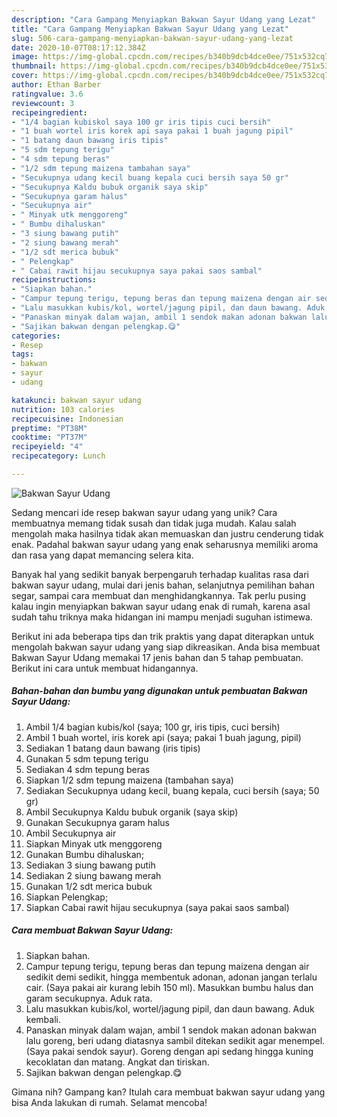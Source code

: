```yaml
---
description: "Cara Gampang Menyiapkan Bakwan Sayur Udang yang Lezat"
title: "Cara Gampang Menyiapkan Bakwan Sayur Udang yang Lezat"
slug: 506-cara-gampang-menyiapkan-bakwan-sayur-udang-yang-lezat
date: 2020-10-07T08:17:12.384Z
image: https://img-global.cpcdn.com/recipes/b340b9dcb4dce0ee/751x532cq70/bakwan-sayur-udang-foto-resep-utama.jpg
thumbnail: https://img-global.cpcdn.com/recipes/b340b9dcb4dce0ee/751x532cq70/bakwan-sayur-udang-foto-resep-utama.jpg
cover: https://img-global.cpcdn.com/recipes/b340b9dcb4dce0ee/751x532cq70/bakwan-sayur-udang-foto-resep-utama.jpg
author: Ethan Barber
ratingvalue: 3.6
reviewcount: 3
recipeingredient:
- "1/4 bagian kubiskol saya 100 gr iris tipis cuci bersih"
- "1 buah wortel iris korek api saya pakai 1 buah jagung pipil"
- "1 batang daun bawang iris tipis"
- "5 sdm tepung terigu"
- "4 sdm tepung beras"
- "1/2 sdm tepung maizena tambahan saya"
- "Secukupnya udang kecil buang kepala cuci bersih saya 50 gr"
- "Secukupnya Kaldu bubuk organik saya skip"
- "Secukupnya garam halus"
- "Secukupnya air"
- " Minyak utk menggoreng"
- " Bumbu dihaluskan"
- "3 siung bawang putih"
- "2 siung bawang merah"
- "1/2 sdt merica bubuk"
- " Pelengkap"
- " Cabai rawit hijau secukupnya saya pakai saos sambal"
recipeinstructions:
- "Siapkan bahan."
- "Campur tepung terigu, tepung beras dan tepung maizena dengan air sedikit demi sedikit, hingga membentuk adonan, adonan jangan terlalu cair. (Saya pakai air kurang lebih 150 ml). Masukkan bumbu halus dan garam secukupnya. Aduk rata."
- "Lalu masukkan kubis/kol, wortel/jagung pipil, dan daun bawang. Aduk kembali."
- "Panaskan minyak dalam wajan, ambil 1 sendok makan adonan bakwan lalu goreng, beri udang diatasnya sambil ditekan sedikit agar menempel. (Saya pakai sendok sayur). Goreng dengan api sedang hingga kuning kecoklatan dan matang. Angkat dan tiriskan."
- "Sajikan bakwan dengan pelengkap.😋"
categories:
- Resep
tags:
- bakwan
- sayur
- udang

katakunci: bakwan sayur udang 
nutrition: 103 calories
recipecuisine: Indonesian
preptime: "PT38M"
cooktime: "PT37M"
recipeyield: "4"
recipecategory: Lunch

---
```



![Bakwan Sayur Udang](https://img-global.cpcdn.com/recipes/b340b9dcb4dce0ee/751x532cq70/bakwan-sayur-udang-foto-resep-utama.jpg)

Sedang mencari ide resep bakwan sayur udang yang unik? Cara membuatnya memang tidak susah dan tidak juga mudah. Kalau salah mengolah maka hasilnya tidak akan memuaskan dan justru cenderung tidak enak. Padahal bakwan sayur udang yang enak seharusnya memiliki aroma dan rasa yang dapat memancing selera kita.

Banyak hal yang sedikit banyak berpengaruh terhadap kualitas rasa dari bakwan sayur udang, mulai dari jenis bahan, selanjutnya pemilihan bahan segar, sampai cara membuat dan menghidangkannya. Tak perlu pusing kalau ingin menyiapkan bakwan sayur udang enak di rumah, karena asal sudah tahu triknya maka hidangan ini mampu menjadi suguhan istimewa.




Berikut ini ada beberapa tips dan trik praktis yang dapat diterapkan untuk mengolah bakwan sayur udang yang siap dikreasikan. Anda bisa membuat Bakwan Sayur Udang memakai 17 jenis bahan dan 5 tahap pembuatan. Berikut ini cara untuk membuat hidangannya.

<!--inarticleads1-->

##### Bahan-bahan dan bumbu yang digunakan untuk pembuatan Bakwan Sayur Udang:

1. Ambil 1/4 bagian kubis/kol (saya; 100 gr, iris tipis, cuci bersih)
1. Ambil 1 buah wortel, iris korek api (saya; pakai 1 buah jagung, pipil)
1. Sediakan 1 batang daun bawang (iris tipis)
1. Gunakan 5 sdm tepung terigu
1. Sediakan 4 sdm tepung beras
1. Siapkan 1/2 sdm tepung maizena (tambahan saya)
1. Sediakan Secukupnya udang kecil, buang kepala, cuci bersih (saya; 50 gr)
1. Ambil Secukupnya Kaldu bubuk organik (saya skip)
1. Gunakan Secukupnya garam halus
1. Ambil Secukupnya air
1. Siapkan  Minyak utk menggoreng
1. Gunakan  Bumbu dihaluskan;
1. Sediakan 3 siung bawang putih
1. Sediakan 2 siung bawang merah
1. Gunakan 1/2 sdt merica bubuk
1. Siapkan  Pelengkap;
1. Siapkan  Cabai rawit hijau secukupnya (saya pakai saos sambal)




<!--inarticleads2-->

##### Cara membuat Bakwan Sayur Udang:

1. Siapkan bahan.
1. Campur tepung terigu, tepung beras dan tepung maizena dengan air sedikit demi sedikit, hingga membentuk adonan, adonan jangan terlalu cair. (Saya pakai air kurang lebih 150 ml). Masukkan bumbu halus dan garam secukupnya. Aduk rata.
1. Lalu masukkan kubis/kol, wortel/jagung pipil, dan daun bawang. Aduk kembali.
1. Panaskan minyak dalam wajan, ambil 1 sendok makan adonan bakwan lalu goreng, beri udang diatasnya sambil ditekan sedikit agar menempel. (Saya pakai sendok sayur). Goreng dengan api sedang hingga kuning kecoklatan dan matang. Angkat dan tiriskan.
1. Sajikan bakwan dengan pelengkap.😋




Gimana nih? Gampang kan? Itulah cara membuat bakwan sayur udang yang bisa Anda lakukan di rumah. Selamat mencoba!
